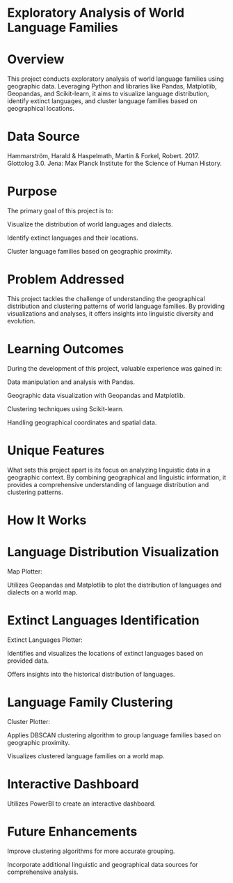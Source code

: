 # Exploratory Analysis of World Language Families
# Overview
This project conducts exploratory analysis of world language families using geographic data. Leveraging Python and libraries like Pandas, Matplotlib, Geopandas, and Scikit-learn, it aims to visualize language distribution, identify extinct languages, and cluster language families based on geographical locations.

# Data Source
Hammarström, Harald & Haspelmath, Martin & Forkel, Robert. 2017. Glottolog 3.0.
Jena: Max Planck Institute for the Science of Human History.

# Purpose
The primary goal of this project is to:

Visualize the distribution of world languages and dialects.

Identify extinct languages and their locations.

Cluster language families based on geographic proximity.

# Problem Addressed
This project tackles the challenge of understanding the geographical distribution and clustering patterns of world language families. By providing visualizations and analyses, it offers insights into linguistic diversity and evolution.

# Learning Outcomes
During the development of this project, valuable experience was gained in:

Data manipulation and analysis with Pandas.

Geographic data visualization with Geopandas and Matplotlib.

Clustering techniques using Scikit-learn.

Handling geographical coordinates and spatial data.

# Unique Features
What sets this project apart is its focus on analyzing linguistic data in a geographic context. By combining geographical and linguistic information, it provides a comprehensive understanding of language distribution and clustering patterns.

# How It Works
# Language Distribution Visualization
Map Plotter:

Utilizes Geopandas and Matplotlib to plot the distribution of languages and dialects on a world map.

# Extinct Languages Identification
Extinct Languages Plotter:

Identifies and visualizes the locations of extinct languages based on provided data.

Offers insights into the historical distribution of languages.

# Language Family Clustering
Cluster Plotter:

Applies DBSCAN clustering algorithm to group language families based on geographic proximity.

Visualizes clustered language families on a world map.

# Interactive Dashboard
Utilizes PowerBI to create an interactive dashboard.

# Future Enhancements
Improve clustering algorithms for more accurate grouping.

Incorporate additional linguistic and geographical data sources for comprehensive analysis.
